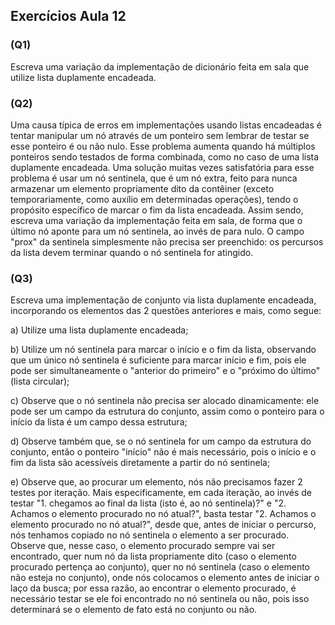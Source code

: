 ## Exercícios Aula 12

### (Q1)
Escreva uma variação da implementação de dicionário feita em sala que utilize lista duplamente encadeada.

### (Q2)
Uma causa típica de erros em implementações usando listas encadeadas é tentar manipular um nó através de um ponteiro sem lembrar de testar se esse ponteiro é ou não nulo. Esse problema aumenta quando há múltiplos ponteiros sendo testados de forma combinada, como no caso de uma lista duplamente encadeada. Uma solução muitas vezes satisfatória para esse problema é usar um nó sentinela, que é um nó extra, feito para nunca armazenar um elemento propriamente dito da contêiner (exceto temporariamente, como auxílio em determinadas operações), tendo o propósito específico de marcar o fim da lista encadeada. Assim sendo, escreva uma variação da implementação feita em sala, de forma que o último nó aponte para um nó sentinela, ao invés de para nulo. O campo "prox" da sentinela simplesmente não precisa ser preenchido: os percursos da lista devem terminar quando o nó sentinela for atingido.

### (Q3)
Escreva uma implementação de conjunto via lista duplamente encadeada, incorporando os elementos das 2 questões anteriores e mais, como segue:

a) Utilize uma lista duplamente encadeada;

b) Utilize um nó sentinela para marcar o início e o fim da lista, observando que um único nó sentinela é suficiente para marcar início e fim, pois ele pode ser simultaneamente o "anterior do primeiro" e o "próximo do último" (lista circular);

c) Observe que o nó sentinela não precisa ser alocado dinamicamente: ele pode ser um campo da estrutura do conjunto, assim como o ponteiro para o início da lista é um campo dessa estrutura;

d) Observe também que, se o nó sentinela for um campo da estrutura do conjunto, então o ponteiro "início" não é mais necessário, pois o início e o fim da lista são acessíveis diretamente a partir do nó sentinela;

e) Observe que, ao procurar um elemento, nós não precisamos fazer 2 testes por iteração. Mais especificamente, em cada iteração, ao invés de testar "1. chegamos ao final da lista (isto é, ao nó sentinela)?" e "2. Achamos o elemento procurado no nó atual?", basta testar "2. Achamos o elemento procurado no nó atual?", desde que, antes de iniciar o percurso, nós tenhamos copiado no nó sentinela o elemento a ser procurado. Observe que, nesse caso, o elemento procurado sempre vai ser encontrado, quer num nó da lista propriamente dito (caso o elemento procurado pertença ao conjunto), quer no nó sentinela (caso o elemento não esteja no conjunto), onde nós colocamos o elemento antes de iniciar o laço da busca; por essa razão, ao encontrar o elemento procurado, é necessário testar se ele foi encontrado no nó sentinela ou não, pois isso determinará se o elemento de fato está no conjunto ou não.
